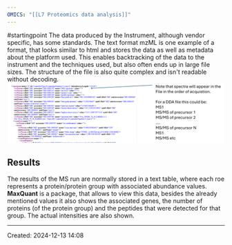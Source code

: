 ```yaml
---
OMICS: "[[L7 Proteomics data analysis]]"
---
```

#startingpoint 
The data produced by the Instrument, although vendor specific, has some standards. The text format mzML is one example of a format, that looks similar to html and stores the data as well as metadata about the platform used. This enables backtracking of the data to the instrument and the techniques used, but also often ends up in large file sizes. The structure of the file is also quite complex and isn't readable without decoding.![](content/Attachments/KIMN20_data_analysis_270742404%202.png)
## Results
The results of the MS run are normally stored in a text table, where each roe represents a protein/protein group with associated abundance values. **MaxQuant** is a package, that allows to view this data, besides the already mentioned values it also shows the associated genes, the number of proteins (of the protein group) and the peptides that were detected for that group. The actual intensities are also shown.

---
Created: 2024-12-13 14:08